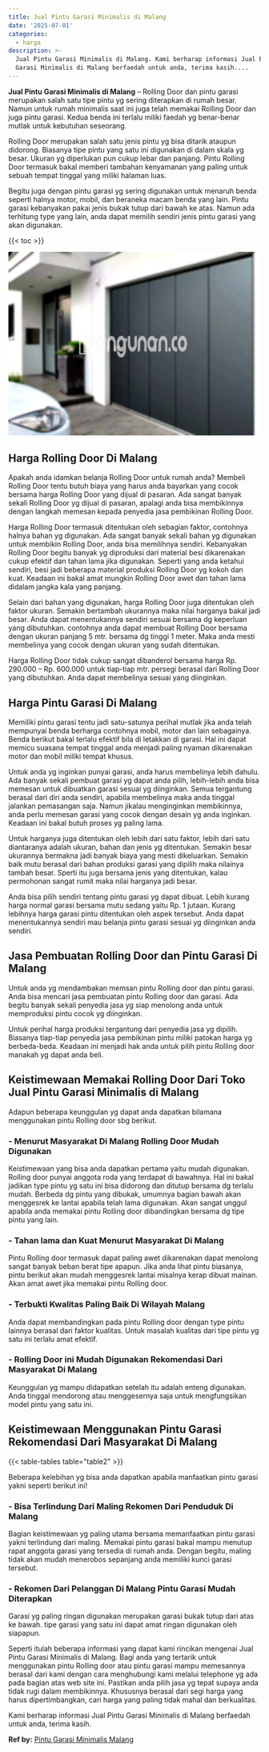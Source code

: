 ```yaml
---
title: Jual Pintu Garasi Minimalis di Malang
date: '2025-07-01'
categories:
  - harga
description: >-
  Jual Pintu Garasi Minimalis di Malang. Kami berharap informasi Jual Pintu
  Garasi Minimalis di Malang berfaedah untuk anda, terima kasih....
---
```


**Jual Pintu Garasi Minimalis di Malang** – Rolling Door dan pintu garasi merupakan salah satu tipe pintu yg sering diterapkan di rumah besar. Namun untuk rumah minimalis saat ini juga telah memakai Rolling Door dan juga pintu garasi. Kedua benda ini terlalu miliki faedah yg benar-benar mutlak untuk kebutuhan seseorang.

Rolling Door merupakan salah satu jenis pintu yg bisa ditarik ataupun didorong. Biasanya tipe pintu yang satu ini digunakan di dalam skala yg besar. Ukuran yg diperlukan pun cukup lebar dan panjang. Pintu Rolling Door termasuk bakal memberi tambahan kenyamanan yang paling untuk sebuah tempat tinggal yang miliki halaman luas.

Begitu juga dengan pintu garasi yg sering digunakan untuk menaruh benda seperti halnya motor, mobil, dan beraneka macam benda yang lain. Pintu garasi kebanyakan pakai jenis bukak tutup dari bawah ke atas. Namun ada terhitung type yang lain, anda dapat memilih sendiri jenis pintu garasi yang akan digunakan.

{{< toc >}}

![Jual Pintu Garasi Minimalis di Malang](/images/pintu-garasi-57.png)

## Harga Rolling Door Di Malang

Apakah anda idamkan belanja Rolling Door untuk rumah anda? Membeli Rolling Door tentu butuh biaya yang harus anda bayarkan yang cocok bersama harga Rolling Door yang dijual di pasaran. Ada sangat banyak sekali Rolling Door yg dijual di pasaran, apalagi anda bisa membikinnya dengan langkah memesan kepada penyedia jasa pembikinan Rolling Door.

Harga Rolling Door termasuk ditentukan oleh sebagian faktor, contohnya halnya bahan yg digunakan. Ada sangat banyak sekali bahan yg digunakan untuk membikin Rolling Door, anda bisa memilihnya sendiri. Kebanyakan Rolling Door begitu banyak yg diproduksi dari material besi dikarenakan cukup efektif dan tahan lama jika digunakan. Seperti yang anda ketahui sendiri, besi jadi beberapa material produksi Rolling Door yg kokoh dan kuat. Keadaan ini bakal amat mungkin Rolling Door awet dan tahan lama didalam jangka kala yang panjang.

Selain dari bahan yang digunakan, harga Rolling Door juga ditentukan oleh faktor ukuran. Semakin bertambah ukurannya maka nilai harganya bakal jadi besar. Anda dapat menentukannya sendiri sesuai bersama dg keperluan yang dibutuhkan. contohnya anda dapat membuat Rolling Door bersama dengan ukuran panjang 5 mtr. bersama dg tinggi 1 meter. Maka anda mesti membelinya yang cocok dengan ukuran yang sudah ditentukan.

Harga Rolling Door tidak cukup sangat dibanderol bersama harga Rp. 290.000 – Rp. 600.000 untuk tiap-tiap mtr. persegi berasal dari Rolling Door yang dibutuhkan. Anda dapat membelinya sesuai yang diinginkan.

## Harga Pintu Garasi Di Malang

Memiliki pintu garasi tentu jadi satu-satunya perihal mutlak jika anda telah mempunyai benda berharga contohnya mobil, motor dan lain sebagainya. Benda berikut bakal terlalu efektif bila di letakkan di garasi. Hal ini dapat memicu suasana tempat tinggal anda menjadi paling nyaman dikarenakan motor dan mobil miliki tempat khusus.

Untuk anda yg inginkan punyai garasi, anda harus membelinya lebih dahulu. Ada banyak sekali pembuat garasi yg dapat anda pilih, lebih-lebih anda bisa memesan untuk dibuatkan garasi sesuai yg diinginkan. Semua tergantung berasal dari diri anda sendiri, apabila membelinya maka anda tinggal jalankan pemasangan saja. Namun jikalau menginginkan membikinnya, anda perlu memesan garasi yang cocok dengan desain yg anda inginkan. Keadaan ini bakal butuh proses yg paling lama.

Untuk harganya juga ditentukan oleh lebih dari satu faktor, lebih dari satu diantaranya adalah ukuran, bahan dan jenis yg ditentukan. Semakin besar ukurannya bermakna jadi banyak biaya yang mesti dikeluarkan. Semakin baik mutu berasal dari bahan produksi garasi yang dipilih maka nilainya tambah besar. Sperti itu juga bersama jenis yang ditentukan, kalau permohonan sangat rumit maka nilai harganya jadi besar.

Anda bisa pilih sendiri tentang pintu garasi yg dapat dibuat. Lebih kurang harga normal garasi bersama mutu sedang yaitu Rp. 1 jutaan. Kurang lebihnya harga garasi pintu ditentukan oleh aspek tersebut. Anda dapat menentukannya sendiri mau belanja pintu garasi sesuai yg diinginkan anda sendiri.

## Jasa Pembuatan Rolling Door dan Pintu Garasi Di Malang

Untuk anda yg mendambakan memsan pintu Rolling door dan pintu garasi. Anda bisa mencari jasa pembuatan pintu Rolling door dan garasi. Ada begitu banyak sekali penyedia jasa yg siap menolong anda untuk memproduksi pintu cocok yg diinginkan.

Untuk perihal harga produksi tergantung dari penyedia jasa yg dipilih. Biasanya tiap-tiap penyedia jasa pembikinan pintu miliki patokan harga yg berbeda-beda. Keadaan ini menjadi hak anda untuk pilih pintu Rolling door manakah yg dapat anda beli.

## Keistimewaan Memakai Rolling Door Dari Toko Jual Pintu Garasi Minimalis di Malang

Adapun beberapa keunggulan yg dapat anda dapatkan bilamana menggunakan pintu Rolling door sbg berikut.

### \- Menurut Masyarakat Di Malang Rolling Door Mudah Digunakan

Keistimewaan yang bisa anda dapatkan pertama yaitu mudah digunakan. Rolling door punyai anggota roda yang terdapat di bawahnya. Hal ini bakal jadikan type pintu yg satu ini bisa didorong dan ditutup bersama dg terlalu mudah. Berbeda dg pintu yang dibukak, umumnya bagian bawah akan menggesrek ke lantai apabila telah lama digunakan. Akan sangat unggul apabila anda memakai pintu Rolling door dibandingkan bersama dg tipe pintu yang lain.

### \- Tahan lama dan Kuat Menurut Masyarakat Di Malang

Pintu Rolling door termasuk dapat paling awet dikarenakan dapat menolong sangat banyak beban berat tipe apapun. Jika anda lihat pintu biasanya, pintu berikut akan mudah menggesrek lantai misalnya kerap dibuat mainan. Akan amat awet jika memakai pintu Rolling door.

### \- Terbukti Kwalitas Paling Baik Di Wilayah Malang

Anda dapat membandingkan pada pintu Rolling door dengan type pintu lainnya berasal dari faktor kualitas. Untuk masalah kualitas dari tipe pintu yg satu ini terlalu amat efektif.

### \- Rolling Door ini Mudah Digunakan Rekomendasi Dari Masyarakat Di Malang

Keunggulan yg mampu didapatkan setelah itu adalah enteng digunakan. Anda tinggal mendorong atau menggesernya saja untuk mengfungsikan model pintu yang satu ini.

## Keistimewaan Menggunakan Pintu Garasi Rekomendasi Dari Masyarakat Di Malang

{{< table-tables table="table2" >}}

Beberapa kelebihan yg bisa anda dapatkan apabila manfaatkan pintu garasi yakni seperti berikut ini!

### \- Bisa Terlindung Dari Maling Rekomen Dari Penduduk Di Malang

Bagian keistimewaan yg paling utama bersama memanfaatkan pintu garasi yakni terlindung dari maling. Memakai pintu garasi bakal mampu menutup rapat anggota garasi yang tersedia di rumah anda. Dengan begitu, maling tidak akan mudah menerobos sepanjang anda memiliki kunci garasi tersebut.

### \- Rekomen Dari Pelanggan Di Malang Pintu Garasi Mudah Diterapkan

Garasi yg paling ringan digunakan merupakan garasi bukak tutup dari atas ke bawah. tipe garasi yang satu ini dapat amat ringan digunakan oleh siapapun.

Seperti itulah beberapa informasi yang dapat kami rincikan mengenai Jual Pintu Garasi Minimalis di Malang. Bagi anda yang tertarik untuk menggunakan pintu Rolling door atau pintu garasi mampu memesannya berasal dari kami dengan cara menghubungi kami melalui telephone yg ada pada bagian atas web site ini. Pastikan anda pilih jasa yg tepat supaya anda tidak rugi dalam membikinnya. Khususnya berasal dari segi harga yang harus dipertimbangkan, cari harga yang paling tidak mahal dan berkualitas.

Kami berharap informasi Jual Pintu Garasi Minimalis di Malang berfaedah untuk anda, terima kasih.

**Ref by:** [Pintu Garasi Minimalis Malang](https://id.wikipedia.org/wiki/Pintu)
